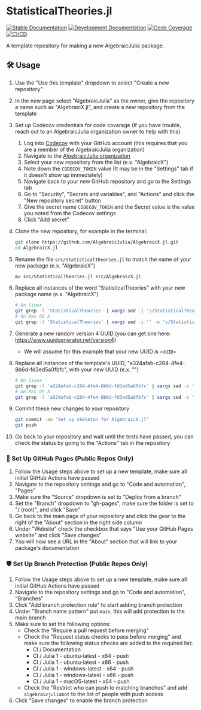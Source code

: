 # StatisticalTheories.jl

[![Stable Documentation](https://img.shields.io/badge/docs-stable-blue.svg)](https://AlgebraicJulia.github.io/StatisticalTheories.jl/stable)
[![Development Documentation](https://img.shields.io/badge/docs-dev-blue.svg)](https://AlgebraicJulia.github.io/StatisticalTheories.jl/dev)
[![Code Coverage](https://codecov.io/gh/AlgebraicJulia/StatisticalTheories.jl/branch/main/graph/badge.svg)](https://codecov.io/gh/AlgebraicJulia/StatisticalTheoriese.jl)
[![CI/CD](https://github.com/AlgebraicJulia/StatisticalTheories.jl/actions/workflows/julia_ci.yml/badge.svg)](https://github.com/AlgebraicJulia/StatisticalTheories.jl/actions/workflows/julia_ci.yml)

A template repository for making a new AlgebraicJulia package.

## 🛠️ Usage

1. Use the "Use this template" dropdown to select "Create a new repository"
2. In the new page select "AlgebraicJulia" as the owner, give the repository a name such as "AlgebraicX.jl", and create a new repository from the template
3. Set up Codecov credentials for code coverage (If you have trouble, reach out to an AlgebraicJulia organization owner to help with this)

   1. Log into [Codecov](https://codecov.io) with your GitHub account (this requires that you are a member of the AlgebraicJulia organization)
   2. Navigate to the [AlgebraicJulia organization](https://app.codecov.io/gh/AlgebraicJulia)
   3. Select your new repository from the list (e.x. "AlgebraicX")
   4. Note down the `CODECOV_TOKEN` value (It may be in the "Settings" tab if it doesn't show up immediately)
   5. Navigate back to your new GitHub repository and go to the Settings tab
   6. Go to "Security", "Secrets and variables", and "Actions" and click the "New repository secret" button
   7. Give the secret name `CODECOV_TOKEN` and the Secret value is the value you noted from the Codecov settings
   8. Click "Add secret"

4. Clone the new repository, for example in the terminal:
   ```sh
   git clone https://github.com/AlgebraicJulia/AlgebraicX.jl.git
   cd AlgebraicX.jl
   ```
5. Rename the file `src/StatisticalTheories.jl` to match the name of your new package (e.x. "AlgebraicX")
   ```sh
   mv src/StatisticalTheories.jl src/AlgebraicX.jl
   ```
6. Replace all instances of the word "StatisticalTheories" with your new package name (e.x. "AlgebraicX")
   ```sh
   # On linux
   git grep -l 'StatisticalTheories' | xargs sed -i 's/StatisticalTheories/AlgebraicX/g'
   # On Mac OS X
   git grep -l 'StatisticalTheories' | xargs sed -i '' -e 's/StatisticalTheories/AlgebraicX/g'
   ```
7. Generate a new random version 4 UUID (you can get one here: https://www.uuidgenerator.net/version4)
   - We will assume for this example that your new UUID is `<UUID>`
8. Replace all instances of the template's UUID, "a324afab-c284-4fe4-8b6d-fd3ed5a0fbfc", with your new UUID (e.x. "<UUID>")
   ```sh
   # On linux
   git grep -l 'a324afab-c284-4fe4-8b6d-fd3ed5a0fbfc' | xargs sed -i 's/a324afab-c284-4fe4-8b6d-fd3ed5a0fbfc/<UUID>/g'
   # On Mac OS X
   git grep -l 'a324afab-c284-4fe4-8b6d-fd3ed5a0fbfc' | xargs sed -i '' -e 's/a324afab-c284-4fe4-8b6d-fd3ed5a0fbfc/<UUID>/g'
   ```
9. Commit these new changes to your repository
   ```sh
   git commit -am "Set up skeleton for AlgebraicX.jl"
   git push
   ```
10. Go back to your repository and wait until the tests have passed, you can check the status by going to the "Actions" tab in the repository

### 📔 Set Up GitHub Pages (Public Repos Only)

1. Follow the Usage steps above to set up a new template, make sure all initial GitHub Actions have passed
2. Navigate to the repository settings and go to "Code and automation", "Pages"
3. Make sure the "Source" dropdown is set to "Deploy from a branch"
4. Set the "Branch" dropdown to "gh-pages", make sure the folder is set to "/ (root)", and click "Save"
5. Go back to the main page of your repository and click the gear to the right of the "About" section in the right side column
6. Under "Website" check the checkbox that says "Use your GitHub Pages website" and click "Save changes"
7. You will now see a URL in the "About" section that will link to your package's documentation

### 🛡️ Set Up Branch Protection (Public Repos Only)

1. Follow the Usage steps above to set up a new template, make sure all initial GitHub Actions have passed
2. Navigate to the repository settings and go to "Code and automation", "Branches"
3. Click "Add branch protection rule" to start adding branch protection
4. Under "Branch name pattern" put `main`, this will add protection to the main branch
5. Make sure to set the following options:
   - Check the "Require a pull request before merging"
   - Check the "Request status checks to pass before merging" and make sure the following status checks are added to the required list:
     - CI / Documentation
     - CI / Julia 1 - ubuntu-latest - x64 - push
     - CI / Julia 1 - ubuntu-latest - x86 - push
     - CI / Julia 1 - windows-latest - x64 - push
     - CI / Julia 1 - windows-latest - x86 - push
     - CI / Julia 1 - macOS-latest - x64 - push
   - Check the "Restrict who can push to matching branches" and add `algebraicjuliabot` to the list of people with push access
6. Click "Save changes" to enable the branch protection
